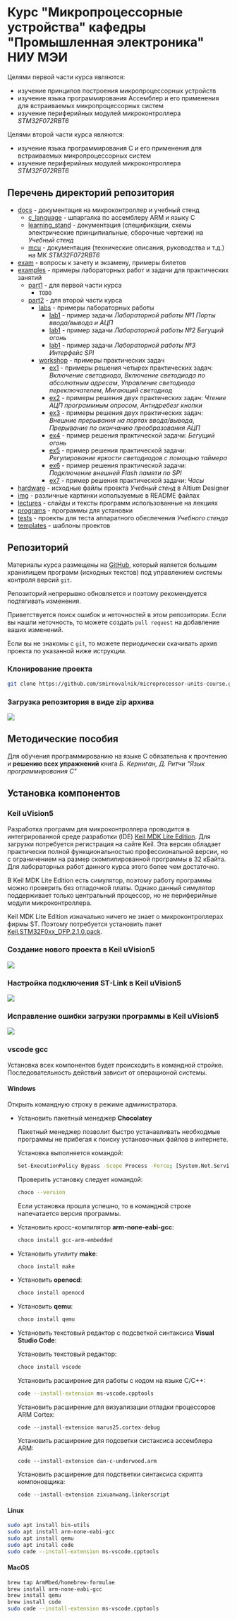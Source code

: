 # Курс "Микропроцессорные устройства" кафедры "Промышленная электроника" НИУ МЭИ

Целями первой части курса являются:

* изучение принципов построения микропроцессорных устройств
* изучение языка программирования Ассемблер и его применения для встраиваемых
  микропроцессорных систем
* изучение периферийных модулей микроконтроллера _STM32F072RBT6_

Целями второй части курса являются:

* изучение языка программирования C и его применения для встраиваемых
  микропроцессорных систем
* изучение периферийных модулей микроконтроллера _STM32F072RBT6_


## Перечень директорий репозитория

* [docs](./docs/) - документация на микроконтроллер и учебный стенд
    * [c_language](./docs/c_language/) - шпаргалка по ассемблеру ARM и языку C
    * [learning_stand](./docs/learning_stand/) - документация (спецификации, схемы электрические принципиальные, сборочные чертежи) на _Учебный стенд_
    * [mcu](./docs/mcu/) - документация (технические описания, руководства и т.д.) на МК _STM32F072RBT6_
* [exam](./exam/) - вопросы к зачету и экзамену, примеры билетов
* [examples](./examples/) - примеры лабораторных работ и задачи для практических занятий
    * [part1](./examples/part1/) - для первой части курса
        * `TODO`
    * [part2](./examples/part2/) - для второй части курса
        * [labs](./examples/part2/labs/) - примеры лабораторных работы
            * [lab1](./examples/part2/labs/lab1/) - пример задачи _Лабораторной работы №1 Порты ввода/вывода и АЦП_
            * [lab1](./examples/part2/labs/lab2/) - пример задачи _Лабораторной работы №2 Бегущий огонь_
            * [lab1](./examples/part2/labs/lab3/) - пример задачи _Лабораторной работы №3 Интерфейс SPI_
        * [workshop](./examples/part2/workshop/) - примеры практических задач
            * [ex1](./examples/part2/workshop/ex1) - примеры решения четырех практических задач: _Включение светодиода_, _Включение светодиода по абсолютным адресам_,
            _Управление светодиода переключателем_, _Мигающий светодиод_
            * [ex2](./examples/part2/workshop/ex2) - примеры решения двух практических задач: _Чтение АЦП программным опросом_, _Антидребезг кнопки_
            * [ex3](./examples/part2/workshop/ex3) - примеры решения двух практических задач: _Внешние прерывания на портах ввода/вывода_, _Прерывание по окончанию преобразования АЦП_
            * [ex4](./examples/part2/workshop/ex4) - пример решения практической задачи: _Бегущий огонь_
            * [ex5](./examples/part2/workshop/ex5) - пример решения практической задачи: _Регулирование яркости светодиодов с помощью таймера_
            * [ex6](./examples/part2/workshop/ex6) - пример решения практической задачи: _Подключение внешней Flash памяти по SPI_
            * [ex7](./examples/part2/workshop/ex7) - пример решения практической задачи: _Часы_
* [hardware](./hardware/) - исходные файлы проекта _Учебный стенд_ в Altium Designer
* [img](./img/) - различные картинки используемые в README файлах
* [lectures](./lectures/) - слайды и тексты программ использованные на лекциях
* [programs](./lectures/) - программы для установки
* [tests](./tests/) - проекты для теста аппаратного обеспечения _Учебного стенда_
* [templates](./templates/) - шаблоны проектов

## Репозиторий

Материалы курса размещены на [GitHub](https://github.com),
который является большим хранилищем программ (исходных текстов)
под управлением системы контроля версий `git`.

Репозиторий непрерывно обновляется и поэтому рекомендуется подтягивать изменения.

Приветствуется поиск ошибок и неточностей в этом репозитории.
Если вы нашли неточность, то можете создать `pull request` на добавление ваших изменений.

Если вы не знакомы с `git`, то можете периодически скачивать архив проекта по указанной ниже иструкции.

### Клонирование проекта

```bash
git clone https://github.com/smirnovalnik/microprocessor-units-course.git
```

### Загрузка репозитория в виде zip архива

![ ](./img/github_download.gif)

## Методические пособия

Для обучения программированию на языке C
обязательна к прочтению и **решению всех упражнений** книга
*Б. Керниган, Д. Ритчи "Язык программирования C"*

## Установка компонентов

### Keil uVision5

Разработка программ для микроконтроллера проводится
в интегрированной среде разработки (IDE)
[Keil MDK Lite Edition](http://www2.keil.com/mdk5/editions/lite).
Для загрузки потребуется регистрация на сайте Keil.
Эта версия обладает практически полной функциональностью профессиональной версии,
но с ограничением на размер скомпилированной программы в 32 кБайта.
Для лабораторных работ данного курса этого более чем достаточно.

В Keil MDK Lite Edition есть симулятор, поэтому работу программы
можно проверить без отладочной платы. Однако данный симулятор поддерживает
только центральный процессор, но не периферийные модули микроконтроллера.

Keil MDK Lite Edition изначально ничего не знает о микроконтроллерах
фирмы ST. Поэтому потребуется установить пакет
[Keil.STM32F0xx_DFP.2.1.0.pack](./programs/Keil.STM32F0xx_DFP.2.1.0.pack).

### Создание нового проекта в Keil uVision5

![ ](./img/uvision_project_creation.gif)

### Настройка подключения ST-Link в Keil uVision5

![ ](./img/uvision_stlink_debug.gif)

### Исправление ошибки загрузки программы в Keil uVision5

![ ](./img/uvision_flash.gif)

### vscode gcc

Установка всех компонентов будет происходить в командной стройке.
Последовательность действий зависит от операционой системы.

#### Windows

Открыть командную строку в режиме администратора.

* Установить пакетный менеджер __Chocolatey__

    Пакетный менеджер позволит быстро устанавливать необходмые программы не прибегая к поиску установочных файлов в интернете.

    Установка выполняется командой:
    ```bash
    Set-ExecutionPolicy Bypass -Scope Process -Force; [System.Net.ServicePointManager]::SecurityProtocol = [System.Net.ServicePointManager]::SecurityProtocol -bor 3072; iex ((New-Object System.Net.WebClient).DownloadString('https://chocolatey.org/install.ps1'))
    ```

    Проверить установку следует командой:
    ```bash
    choco --version
    ```
    Если установка прошла успешно, то в командной строке напечатается версия программы.

* Установить кросс-компилятор __arm-none-eabi-gcc__:

    ```bash
    choco install gcc-arm-embedded
    ```

* Установить утилиту __make__:

    ```bash
    choco install make
    ```

* Установить __openocd__:

    ```bash
    choco install openocd
    ```

* Установить __qemu__:

    ```bash
    choco install qemu
    ```

* Установить текстовый редактор с подсветкой синтаксиса __Visual Studio Code__:

    Установить текстовый редактор:
    ```bash
    choco install vscode
    ```

    Установить расширениe для работы с кодом на языке C/C++:
    ```bash
    code --install-extension ms-vscode.cpptools
    ```

    Установить расширение для визуализации отладки процессоров ARM Cortex:
    ```
    code --install-extension marus25.cortex-debug
    ```

    Установить расширение для подсветки систаксиса ассемблера ARM:
    ```
    code --install-extension dan-c-underwood.arm
    ```

    Установить расширение для подстветки синтаксиса скрипта компоновщика:
    ```
    code --install-extension zixuanwang.linkerscript
    ```

#### Linux

```bash
sudo apt install bin-utils
sudo apt install arm-none-eabi-gcc
sudo apt install qemu
sudo apt install code
sudo code --install-extension ms-vscode.cpptools
```

#### MacOS

```bash
brew tap ArmMbed/homebrew-formulae
brew install arm-none-eabi-gcc
brew install qemu
brew install code
sudo code --install-extension ms-vscode.cpptools
```
